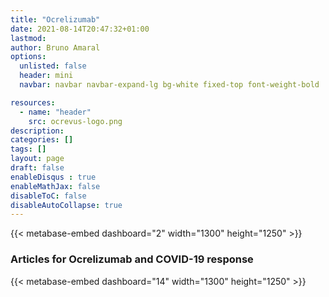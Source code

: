 ```yaml
---
title: "Ocrelizumab"
date: 2021-08-14T20:47:32+01:00
lastmod: 
author: Bruno Amaral
options:
  unlisted: false
  header: mini
  navbar: navbar navbar-expand-lg bg-white fixed-top font-weight-bold

resources:
  - name: "header"
    src: ocrevus-logo.png
description: 
categories: []
tags: []
layout: page
draft: false
enableDisqus : true
enableMathJax: false
disableToC: false
disableAutoCollapse: true
---
```


<div class="row">
<div class="col-md-12 mx-auto">

{{< metabase-embed dashboard="2" width="1300" height="1250" >}}

</div>
</div>

<div class="row">

<div class="col-md-12 mx-auto">
<h3>Articles for Ocrelizumab and COVID-19 response</h3>
</div>

<div class="col-md-12 mx-auto">

{{< metabase-embed dashboard="14" width="1300" height="1250" >}}

</div>
</div>
